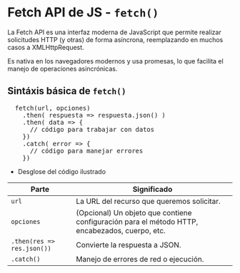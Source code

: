 # Fetch API de JS - `fetch()`

La Fetch API es una interfaz moderna de JavaScript que permite realizar solicitudes HTTP (y otras) de forma asíncrona, reemplazando en muchos casos a XMLHttpRequest.  

Es nativa en los navegadores modernos y usa promesas, lo que facilita el manejo de operaciones asincrónicas.  

## Sintáxis básica de `fetch()`  

<pre>
  fetch(url, opciones) 
    .then( respuesta => respuesta.json() ) 
    .then( data => { 
      // código para trabajar con datos
    }) 
    .catch( error => { 
      // código para manejar errores
    })
</pre>

- Desglose del código ilustrado

| Parte                      | Significado                                                                                    |
| -------------------------- | ---------------------------------------------------------------------------------------------- |
| `url`                      | La URL del recurso que queremos solicitar.                                                     |
| `opciones`                 | (Opcional) Un objeto que contiene configuración para el método HTTP, encabezados, cuerpo, etc. |
| `.then(res => res.json())` | Convierte la respuesta a JSON.                                                                 |
| `.catch()`                 | Manejo de errores de red o ejecución.                                                          |
